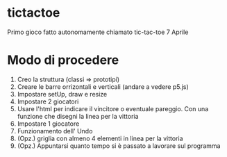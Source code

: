 # tictactoe
Primo gioco fatto autonomamente chiamato tic-tac-toe 7 Aprile 

# Modo di procedere
1. Creo la struttura (classi => prototipi)
2. Creare le barre orrizontali e verticali (andare a vedere p5.js)
3. Impostare setUp, draw e resize
4. Impostare 2 giocatori 
5. Usare l'html per indicare il vincitore o eventuale pareggio. Con una funzione che disegni la linea per la vittoria 
6. Impostare 1 giocatore
7. Funzionamento dell' Undo
8. (Opz.) griglia con almeno 4 elementi in linea per la vittoria  
9. (Opz.) Appuntarsi quanto tempo si è passato a lavorare sul programma

